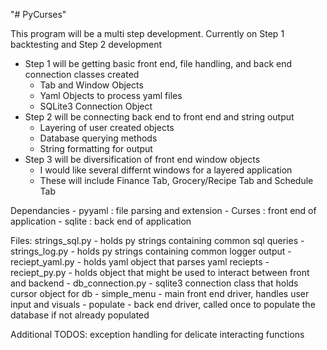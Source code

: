 "# PyCurses" 

This program will be a multi step development. Currently on Step 1 backtesting and Step 2 development

- Step 1 will be getting basic front end, file handling, and back end connection classes created
    - Tab and Window Objects
    - Yaml Objects to process yaml files
    - SQLite3 Connection Object
- Step 2 will be connecting back end to front end and string output
    - Layering of user created objects
    - Database querying methods 
    - String formatting for output 
- Step 3 will be diversification of front end window objects
    - I would like several differnt windows for a layered application
    - These will include Finance Tab, Grocery/Recipe Tab and Schedule Tab

Dependancies
    - pyyaml : file parsing and extension
    - Curses : front end of application
    - sqlite : back end of application

Files:
    strings_sql.py - holds py strings containing common sql queries
    - strings_log.py - holds py strings containing common logger output
    - reciept_yaml.py - holds yaml object that parses yaml reciepts
    - reciept_py.py - holds object that might be used to interact between front and backend
    - db_connection.py - sqlite3 connection class that holds cursor object for db
    - simple_menu - main front end driver, handles user input and visuals
    - populate - back end driver, called once to populate the database if not already populated

Additional TODOS: exception handling for delicate interacting functions
